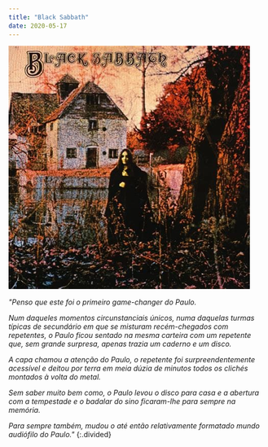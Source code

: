 ```yaml
---
title: "Black Sabbath"
date: 2020-05-17
---
```


![sabbath](assets/images/dsc_3.jpg)

*"Penso que este foi o primeiro game-changer do Paulo.*

*Num daqueles momentos circunstanciais únicos, numa daquelas turmas típicas de secundário em que se misturam recém-chegados com repetentes, o Paulo ficou sentado na mesma carteira com um repetente que, sem grande surpresa, apenas trazia um caderno e um disco.*

*A capa chamou a atenção do Paulo, o repetente foi surpreendentemente acessível e deitou por terra em meia dúzia de minutos todos os clichés montados à volta do metal.*

*Sem saber muito bem como, o Paulo levou o disco para casa e a abertura com a tempestade e o badalar do sino ficaram-lhe para sempre na memória.*

*Para sempre também, mudou o até então relativamente formatado mundo audiófilo do Paulo."*
{:.divided}
